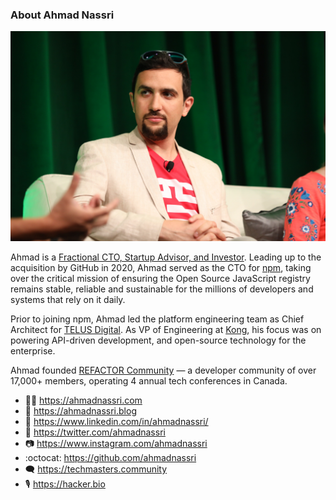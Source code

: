 ### About Ahmad Nassri

![Ahmad Nassri](https://github.com/ahmadnassri/ahmadnassri/blob/master/ahmad-nassri.jpg)

Ahmad is a [Fractional CTO, Startup Advisor, and Investor](https://www.linkedin.com/in/ahmadnassri/). Leading up to the acquisition by GitHub in 2020, Ahmad served as the CTO for [npm](https://npmjs.com/), taking over the critical mission of ensuring the Open Source JavaScript registry remains stable, reliable and sustainable for the millions of developers and systems that rely on it daily.

Prior to joining npm, Ahmad led the platform engineering team as Chief Architect for [TELUS Digital](https://telus.com/digital). As VP of Engineering at [Kong](https://konghq.com/), his focus was on powering API-driven development, and open-source technology for the enterprise.

Ahmad founded [REFACTOR Community](https://refactorconf.com) — a developer community of over 17,000+ members, operating 4 annual tech conferences in Canada.

- 👨‍💻 https://ahmadnassri.com
- 📝 https://ahmadnassri.blog
- 🤝 https://www.linkedin.com/in/ahmadnassri/
- 📢 https://twitter.com/ahmadnassri
- 📷 https://www.instagram.com/ahmadnassri
- :octocat: https://github.com/ahmadnassri
- 🗨️ https://techmasters.community
- 🎙️ https://hacker.bio
